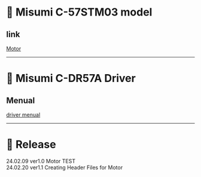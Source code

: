 # :pushpin: Misumi C-57STM03 model

## link
[Motor](https://kr.misumi-ec.com/vona2/detail/110310526859/?HissuCode=C-DR57A)

---

# :pushpin: Misumi C-DR57A Driver

## Menual
[driver menual](https://kr.misumi-ec.com/pdf/fa/manual/57.pdf)


---

# :hammer: Release
24.02.09 ver1.0 Motor TEST
<br>
24.02.20 ver1.1 Creating Header Files for Motor
